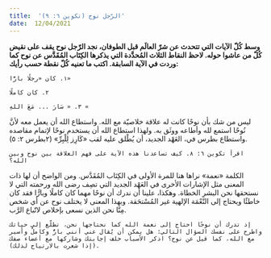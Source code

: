 ```yaml
---
title:  'الرّجل نوح (تكوين ٦: ٩)'
date:  12/04/2021
---
```


**وسط كُلّ الآيات التي تتحدث عن شرّ العالَم قبل الطوفان، نجد الرّجل نوح يقف على نقيض كُلّ من عاشوا حوله. لاحظ النقاط الثلاث المُحدَّدة التي يذكرها الكِتَاب المُقَدَّس عن نوح كما وردت في الآية السابقة. اكتب ما تعنيه كُلّ نقطة حسب رأيك:**

`١. كان «رجلًا بارًّا»`

`٢. كان كاملًا`

`٣. « سَارَ ... مَعَ اللهِ «`

ليس من شك بأن نوحًا كانت له علاقة خلاصيّة مع الله. واستطاع الله أن يعمل معه لأنَّ نُوحًا استمع لله وأطاعه ووثَق به. ولهذا استطاع الله أن يستخدم نوحًا لإتمام مقاصده واستطاع بطرس في، العَهْد الجديد، أن يُطْلق عليه لقب «كَارِز لِلْبِرِّ» (٢بطرس ٢: ٥).

`اقرأ تكوين ٦: ٨. كيف تساعدنا هذه الآية على فهم العلاقة بين نوح وبين الله؟`

الكلمة «نعمة» نراها هنا للمرة الأولى في الكِتَاب المُقَدَّس. ومن الواضح أن لها ذات المعنى مثل الإشارات الأخرى في العَهْد الجديد التي تصِف رضى الله ورحمته التي لا نستحقها نحن البشر الخطاة. وهكذا، علينا أن ندرك أن نوحًا مهما كان كاملًا وبارًّا فقد كان خاطئًا ويحتاج إلى النَّعْمَة الإلهية غير المُسْتحَقة. وبهذا المعنى لا يختلف نوح عن أي شخص مِنَّا نحن الذين نسعى بإخلاص لاتّباع الرَّب.

`إذ تدرك أن نوحًا احتاج إلى نعمة الله كما نحتاجها نحن، تطلّع إلى حياتك واطرح على نفسك السؤال التالي: هل يمكن أن يُقال عني أنني بارٌّ وكاملٌ وأسير مع الله، كما قيل عن نوح؟ اذكر الأسباب خلف إجابتك وشاركها مع أعضاء صفك (إذا شعرت بالارتياح لذلك).`
